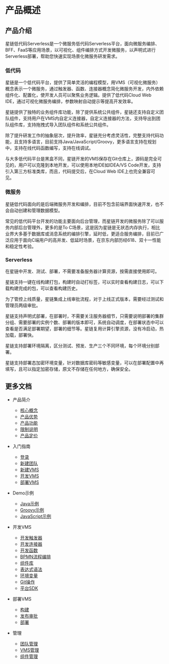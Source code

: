 # 产品概述

## 产品介绍
星链低代码Serverless是一个微服务低代码Serverless平台，面向微服务编排、BFF、FaaS等应用场景，以可视化、组件编排方式开发微服务，以声明式进行Serverless部署，帮助您快速实现场景化微服务研发需求。

### 低代码 
星链是一个低代码平台，提供了简单灵活的编程模型，用VMS（可视化微服务）概念表示一个微服务，通过触发器、函数、连接器概念简化微服务开发，内外依赖组件化、配置化，使开发人员可以聚焦业务逻辑。提供了低代码Cloud Web IDE，通过可视化微服务编排，参数映射自动提示等提高开发效率。

星链提供了独特的业务组件库功能，除了提供系统公共组件，星链还支持自定义团队组件，支持用户在VMS内自定义连接器，自定义连接器的方法，支持导出到团队组件库，支持拖拽式导入团队组件和系统公共组件。

除了提升研发工作的抽象层次，提升效率，星链充分考虑灵活性，完整支持代码功能，且支持多语言，目前支持Java/JavaScript/Groovy，更多语言支持在规划中，支持在线代码函数编写，支持在线调试。

与大多低代码平台是黑盒不同，星链开发的VMS保存在Git仓库上，源码是完全可见的，用户可以克隆到本地开发，可以使用本地IDE如IDEA/VS Code开发，支持引入第三方标准类库，而且，代码提交后，在Cloud Web IDE上也完全兼容可见。

### 微服务

星链低代码面向的是后端微服务开发和编排，目前不包含前端界面快速开发，也不会自动创建和管理数据模型。

常见的低代码平台开发的功能主要面向后台管理，而星链开发的微服务除了可以服务内部后台管理外，更多的是To C场景，这是因为星链是无状态内存执行，相比业界大多基于数据库或消息系统的编排引擎，延时低，更适合服务编排，目前已广泛应用于面向C端用户的高并发、低延时场景，在京东内部历经618、双十一性能和稳定性考验。

### Serverless

在星链中开发、测试、部署，不需要准备服务器计算资源，按需直接使用即可。

星链支持一键在线构建打包，构建时自动打标签，可以实时查看构建日志，可以下载构建完成的包，可以查看构建历史。

为了管控上线质量，星链集成上线审批流程，对于上线正式版本，需要经过测试和管理员两级审批。

星链支持声明式部署，在部署时，不需要关注服务器细节，只需要说明部署的集群分组、需要部署的实例个数、部署的版本即可，系统自动调度，在部署状态中可以查看是否满足部署期望，部署的细节等。星链复用计算引擎资源，没有冷启动，热加载，部署快。

星链支持部署环境隔离，区分测试、预发、生产三个不同环境，每个环境分别部署。

星链支持部署态加密环境变量，针对数据库密码等敏感变量，可以在部署配置中再填写，且可以指定加密存储，原文不存储在任何地方，确保安全。

## 更多文档

- 产品简介
  - [核心概念](../Introduction/Core-Concepts.md)
  - [产品优势](../Introduction/Benefits.md)
  - [产品功能](../Introduction/Features.md)
  - [限制说明](../Introduction/Restrictions.md)
  - [产品定价](../Pricing/Billing-Overview.md)
          
- 入门指南
  - [登录](../Getting-Started/Getting-started.md)
  - [新建团队](../Getting-Started/Create-Team.md)
  - [新建VMS](../Getting-Started/Create-VMS.md)
  - [开发VMS](../Getting-Started/Dev-VMS.md)
  - [部署VMS](../Getting-Started/Deploy-VMS.md)
- Demo示例
  - [Java示例](../Demo/Java.md)
  - [Groovy示例](../Demo/Groovy.md)
  - [JavaScript示例](../Demo/JavaScript.md)
- 开发VMS
  - [开发触发器](../Operation-Guide/Dev/Trigger.md)
  - [开发连接器](../Operation-Guide/Dev/Connector.md)
  - [开发函数](../Operation-Guide/Dev/Function.md)
  - [BPMN流程编排](../Operation-Guide/Dev/BPMN.md)
  - [组件库](../Operation-Guide/Dev/Component.md)
  - [表达式语法](../Operation-Guide/Dev/Expression.md)
  - [环境变量](../Operation-Guide/Dev/Env.md)
  - [Git操作](../Operation-Guide/Dev/SDK.md)
  - [平台SDK](../Operation-Guide/Dev/Git.md)
- 部署VMS
  - [构建](../Operation-Guide/Deploy/Build.md)
  - [发布审批](../Operation-Guide/Deploy/Process.md)
  - [部署](../Operation-Guide/Deploy/Deploy.md)
- 管理
  - [团队管理](../Operation-Guide/Management/Team.md)
  - [VMS管理](../Operation-Guide/Management/VMS.md)
  - [组件管理](../Operation-Guide/Management/ComponentManagement.md)  
  
